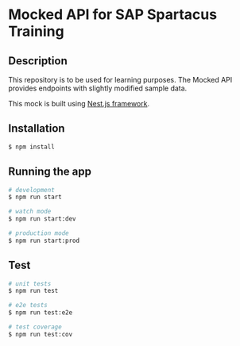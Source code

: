 # Mocked API for SAP Spartacus Training

## Description

This repository is to be used for learning purposes. The Mocked API provides endpoints with slightly modified sample data.

This mock is built using [Nest.js framework](https://docs.nestjs.com/).

## Installation

```bash
$ npm install
```

## Running the app

```bash
# development
$ npm run start

# watch mode
$ npm run start:dev

# production mode
$ npm run start:prod
```

## Test

```bash
# unit tests
$ npm run test

# e2e tests
$ npm run test:e2e

# test coverage
$ npm run test:cov
```
